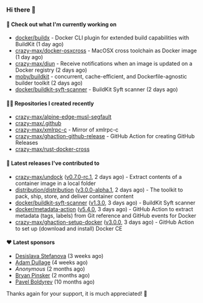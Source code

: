 ### Hi there 👋

#### 👷 Check out what I'm currently working on

- [docker/buildx](https://github.com/docker/buildx) - Docker CLI plugin for extended build capabilities with BuildKit (1 day ago)
- [crazy-max/docker-osxcross](https://github.com/crazy-max/docker-osxcross) - MacOSX cross toolchain as Docker image (1 day ago)
- [crazy-max/diun](https://github.com/crazy-max/diun) - Receive notifications when an image is updated on a Docker registry (2 days ago)
- [moby/buildkit](https://github.com/moby/buildkit) - concurrent, cache-efficient, and Dockerfile-agnostic builder toolkit (2 days ago)
- [docker/buildkit-syft-scanner](https://github.com/docker/buildkit-syft-scanner) - BuildKit Syft scanner (2 days ago)

#### 👨‍💻 Repositories I created recently

- [crazy-max/alpine-edge-musl-segfault](https://github.com/crazy-max/alpine-edge-musl-segfault)
- [crazy-max/.github](https://github.com/crazy-max/.github)
- [crazy-max/xmlrpc-c](https://github.com/crazy-max/xmlrpc-c) - Mirror of xmlrpc-c
- [crazy-max/ghaction-github-release](https://github.com/crazy-max/ghaction-github-release) - GitHub Action for creating GitHub Releases
- [crazy-max/rust-docker-cross](https://github.com/crazy-max/rust-docker-cross)

#### 🚀 Latest releases I've contributed to

- [crazy-max/undock](https://github.com/crazy-max/undock) ([v0.7.0-rc.1](https://github.com/crazy-max/undock/releases/tag/v0.7.0-rc.1), 2 days ago) - Extract contents of a container image in a local folder
- [distribution/distribution](https://github.com/distribution/distribution) ([v3.0.0-alpha.1](https://github.com/distribution/distribution/releases/tag/v3.0.0-alpha.1), 2 days ago) - The toolkit to pack, ship, store, and deliver container content
- [docker/buildkit-syft-scanner](https://github.com/docker/buildkit-syft-scanner) ([v1.3.0](https://github.com/docker/buildkit-syft-scanner/releases/tag/v1.3.0), 3 days ago) - BuildKit Syft scanner
- [docker/metadata-action](https://github.com/docker/metadata-action) ([v5.4.0](https://github.com/docker/metadata-action/releases/tag/v5.4.0), 3 days ago) - GitHub Action to extract metadata (tags, labels) from Git reference and GitHub events for Docker
- [crazy-max/ghaction-setup-docker](https://github.com/crazy-max/ghaction-setup-docker) ([v3.0.0](https://github.com/crazy-max/ghaction-setup-docker/releases/tag/v3.0.0), 3 days ago) - GitHub Action to set up (download and install) Docker CE

#### ❤️ Latest sponsors
- [Desislava Stefanova](https://github.com/desistefanova) (3 weeks ago)
- [Adam Dullage](https://github.com/dullage) (4 weeks ago)
- _Anonymous_ (2 months ago)
- [Bryan Pinsker](https://github.com/BryanPinsker) (2 months ago)
- [Pavel Boldyrev](https://github.com/bpg) (10 months ago)

Thanks again for your support, it is much appreciated! 🙏
